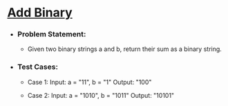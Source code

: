 #   [Add Binary](https://leetcode.com/problems/add-binary/description/)

-   ### Problem Statement:
    -   Given two binary strings a and b, return their sum as a binary string.

-   ### Test Cases:
    -   Case 1:
        Input: a = "11", b = "1"
        Output: "100"

    -   Case 2:
        Input: a = "1010", b = "1011"
        Output: "10101"


